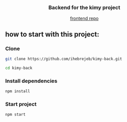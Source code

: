 <p align="center">
  <h3 align="center">Backend for the kimy project</h3>

  <p align="center">
     <a href="https://github.com/ihebrejeb/kimy-front">frontend repo</a>
  </p>
</p>

## how to start with this project:

### Clone

```sh
git clone https://github.com/ihebrejeb/kimy-back.git
```

```sh
cd kimy-back
```

### Install dependencies

```sh
npm install
```

### Start project

```sh
npm start
```
